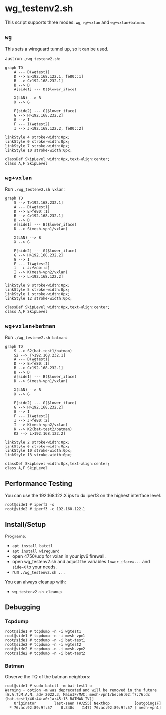 # wg_testenv2.sh

This script supports three modes: `wg`, `wg+vxlan` and `wg+vxlan+batman`.

## `wg`

This sets a wireguard tunnel up, so it can be used.

Just run `./wg_testenv2.sh`:

```mermaid
graph TD
    A --- D(wgtest1)
    D --> E>192.168.122.1, fe80::1]
    B --> C>192.168.232.1]
    B --> D
    A[side1] --- B($lower_iface)
    
    X(LAN) --> B
    X --> G
    
    F[side2] --- G($lower_iface)
    G --> H>192.168.232.2]
    G --> I
    F --- I(wgtest2)
    I --> J>192.168.122.2, fe80::2]

linkStyle 4 stroke-width:0px;
linkStyle 0 stroke-width:0px;
linkStyle 7 stroke-width:0px;
linkStyle 10 stroke-width:0px;

classDef SkipLevel width:0px,text-align:center;
class A,F SkipLevel
```

## `wg+vxlan`

Run `./wg_testenv2.sh vxlan`:

``` mermaid
graph TD
    S --> T>192.168.232.1]
    A --- D(wgtest1)
    D --> E>fe80::1]
    B --> C>192.168.232.1]
    B --> D
    A[side1] --- B($lower_iface)
    D --> S(mesh-vpn1/vxlan)
    
    X(LAN) --> B
    X --> G
    
    F[side2] --- G($lower_iface)
    G --> H>192.168.232.2]
    G --> I
    F --- I(wgtest2)
    I --> J>fe80::2]
    I --> K(mesh-vpn2/vxlan)
    K --> L>192.168.122.2]

linkStyle 9 stroke-width:0px;
linkStyle 5 stroke-width:0px;
linkStyle 1 stroke-width:0px;
linkStyle 12 stroke-width:0px;

classDef SkipLevel width:0px,text-align:center;
class A,F SkipLevel
```

## `wg+vxlan+batman`

Run `./wg_testenv2.sh batman`:

``` mermaid
graph TD
    S --> S2(bat-test1/batman)
    S2 --> T>192.168.232.1]
    A --- D(wgtest1)
    D --> E>fe80::1]
    B --> C>192.168.232.1]
    B --> D
    A[side1] --- B($lower_iface)
    D --> S(mesh-vpn1/vxlan)
    
    X(LAN) --> B
    X --> G
    
    F[side2] --- G($lower_iface)
    G --> H>192.168.232.2]
    G --> I
    F --- I(wgtest2)
    I --> J>fe80::2]
    I --> K(mesh-vpn2/vxlan)
    K --> K2(bat-test2/batman)
    K2 --> L>192.168.122.2]

linkStyle 2 stroke-width:0px;
linkStyle 6 stroke-width:0px;
linkStyle 10 stroke-width:0px;
linkStyle 13 stroke-width:0px;

classDef SkipLevel width:0px,text-align:center;
class A,F SkipLevel
```



## Performance Testing

You can use the 192.168.122.X ips to do iperf3 on the highest interface level.
```
root@side1 # iperf3 -s 
root@side2 # iperf3 -c 192.168.122.1
```

## Install/Setup

Programs:
- `apt install batctl`
- `apt install wireguard`
- open 4750/udp for vxlan in your ipv6 firewall.
- open wg_testenv2.sh and adjust the variables `lower_iface=...` and `side=X` to your needs.
- run `./wg_testenv2.sh ...`

You can always cleanup with:
- `wg_testenv2.sh cleanup`

## Debugging

### Tcpdump

```
root@side1 # tcpdump -n -i wgtest1
root@side1 # tcpdump -n -i mesh-vpn1
root@side1 # tcpdump -n -i bat-test1
root@side2 # tcpdump -n -i wgtest2
root@side2 # tcpdump -n -i mesh-vpn2
root@side2 # tcpdump -n -i bat-test2
```

### Batman

Observe the TQ of the batman neighbors:

```
root@side1 # sudo batctl -m bat-test1 o
Warning - option -m was deprecated and will be removed in the future
[B.A.T.M.A.N. adv 2022.3, MainIF/MAC: mesh-vpn1/be:e6:02:f7:76:dc (bat-test1/46:44:a0:1a:45:13 BATMAN_IV)]
    Originator        last-seen (#/255) Nexthop           [outgoingIF]
  * 76:ac:92:89:9f:57    0.340s   (147) 76:ac:92:89:9f:57 [ mesh-vpn1]
```